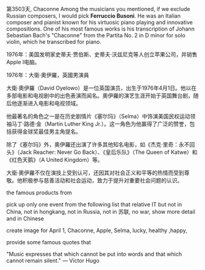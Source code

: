 第3503天, Chaconne  Among the musicians you mentioned, if we exclude Russian composers, I would pick **Ferruccio Busoni**. He was an Italian composer and pianist known for his virtuosic piano playing and innovative compositions. One of his most famous works is his transcription of Johann Sebastian Bach's "Chaconne" from the Partita No. 2 in D minor for solo violin, which he transcribed for piano.

1976年：美国发明家史蒂夫·贾伯斯、史蒂夫·沃兹尼克等人创立苹果公司，并销售Apple I电脑。

 
1976年：大衛·奧伊羅，英國男演員

大衛·奧伊羅（David Oyelowo）是一位英国演员，出生于1976年4月1日。他以在多部电影和电视剧中的出色表演而闻名。奧伊羅的演艺生涯开始于英国舞台剧，随后他逐渐进入电影和电视领域。

他最著名的角色之一是在历史剧情片《塞尔玛》（Selma）中饰演美国民权运动领袖马丁·路德·金（Martin Luther King Jr.）。这一角色为他赢得了广泛的赞誉，包括获得金球奖最佳男主角提名。

除了《塞尔玛》外，奧伊羅还出演了许多其他知名电影，如《杰克·里奇：永不回头》（Jack Reacher: Never Go Back）、《皇后乐队》（The Queen of Katwe）和《红色天鹅》（A United Kingdom）等。

大衛·奧伊羅不仅在演技上受到认可，还因其对社会正义和平等的热情而受到尊敬。他积极参与慈善活动和社会运动，致力于提升对重要社会问题的认识。
 
 
the famous products from 

 pick up  only one event  from the following list that relative IT but not in China, not in hongkang, not in Russia, not in 苏联, no war, show more detail and in Chinese 

create image for April 1, Chaconne, Apple, Selma, lucky, healthy ,happy,

 

provide some famous quotes that  

 "Music expresses that which cannot be put into words and that which cannot remain silent." — Victor Hugo
